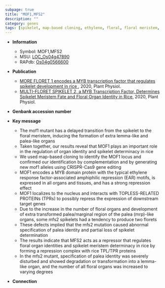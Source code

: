 ```yaml
---
subpage: true
title: "MOF1,MFS2"
description: ""
category: genes
tags: [spikelet, map-based cloning, ethylene, floral, floral meristem, nucleus, organ identity, ethylene response, development, R protein, meristem, spikelet meristem, palea, floral organ]
---
```


* **Information**  
    + Symbol: MOF1,MFS2  
    + MSU: [LOC_Os04g47890](http://rice.plantbiology.msu.edu/cgi-bin/ORF_infopage.cgi?orf=LOC_Os04g47890)  
    + RAPdb: [Os04g0566600](http://rapdb.dna.affrc.go.jp/viewer/gbrowse_details/irgsp1?name=Os04g0566600)  

* **Publication**  
    + [MORE FLORET 1 encodes a MYB transcription factor that regulates spikelet development in rice ](http://www.ncbi.nlm.nih.gov/pubmed?term=MORE+FLORET+1+encodes+a+MYB+transcription+factor+that+regulates+spikelet+development+in+rice+%5BTitle%5D), 2020, Plant Physiol.
    + [MULTI-FLORET SPIKELET 2, a MYB Transcription Factor, Determines Spikelet Meristem Fate and Floral Organ Identity in Rice](http://www.ncbi.nlm.nih.gov/pubmed?term=MULTI-FLORET+SPIKELET+2,+a+MYB+Transcription+Factor,+Determines+Spikelet+Meristem+Fate+and+Floral+Organ+Identity+in+Rice%5BTitle%5D), 2020, Plant Physiol.

* **Genbank accession number**  

* **Key message**  
    + The mof1 mutant has a delayed transition from the spikelet to the floral meristem, inducing the formation of extra lemma-like and palea-like organs
    + Taken together, our results reveal that MOF1 plays an important role in the regulation of organ identity and spikelet determinacy in rice
    + We used map-based cloning to identify the MOF1 locus and confirmed our identification by complementation and by generating new mof1 alleles using CRISPR-Cas9 gene editing
    + MOF1 encodes a MYB domain protein with the typical ethylene response factor-associated amphiphilic repression (EAR) motifs, is expressed in all organs and tissues, and has a strong repression effect
    + MOF1 localizes to the nucleus and interacts with TOPLESS-RELATED PROTEINs (TPRs) to possibly repress the expression of downstream target genes
    + Due to the increase in the number of floral organs and development of extra transformed palea/marginal region of the palea (mrp)-like organs, some mfs2 spikelets had a tendency to produce two florets
    + These defects implied that the mfs2 mutation caused abnormal specification of palea identity and partial loss of spikelet determination
    + The results indicate that MFS2 acts as a repressor that regulates floral organ identities and spikelet meristem determinacy in rice by forming a repression complex with rice TPL/TPR proteins
    + In the mfs2 mutant, specification of palea identity was severely disturbed and showed degradation or transformation into a lemma-like organ, and the number of all floral organs was increased to varying degrees

* **Connection**  



